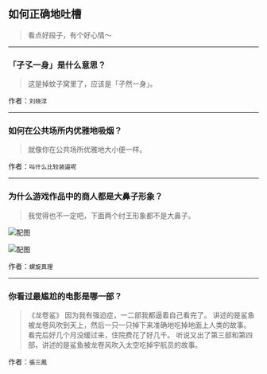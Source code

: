 ## 如何正确地吐槽

> 看点好段子，有个好心情～


 
---

### 「孑孓一身」是什么意思？

> 这是掉蚊子窝里了，应该是「孑然一身」。


作者：`刘晓淳`

---

### 如何在公共场所内优雅地吸烟？

> 就像你在公共场所优雅地大小便一样。


作者：`叫什么比较装逼呢`

---

### 为什么游戏作品中的商人都是大鼻子形象？

> 我觉得也不一定吧，下面两个纣王形象都不是大鼻子。



![配图](https://pic2.zhimg.com/v2-9114d5cbbbe2e2726b238c8150082da1_b.jpg)



![配图](https://pic1.zhimg.com/v2-3d5132829093ec446a95db484f68d7fc_b.jpg)


作者：`螺旋真理`

---

### 你看过最尴尬的电影是哪一部？

> 《龙卷鲨》
> 因为我有强迫症，一二部我都逼着自己看完了。
> 讲述的是鲨鱼被龙卷风吹到天上，然后一只一只掉下来准确地吃掉地面上人类的故事。
> 看完后好几个月没缓过来，住院费花了好几千。
> 听说又出了第三部和第四部，讲述的是鲨鱼被龙卷风吹入太空吃掉宇航员的故事。


作者：`張三鳳`
